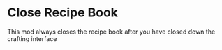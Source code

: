 # Close Recipe Book
This mod always closes the recipe book after you have closed down the crafting interface